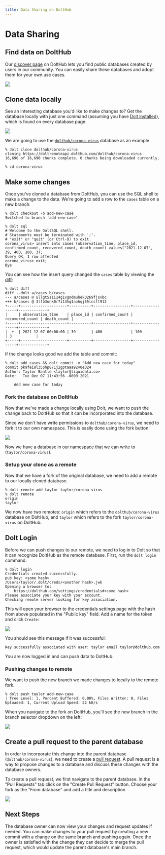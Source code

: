 ```yaml
---
title: Data Sharing on DoltHub
---
```


# Data Sharing

## Find data on DoltHub

Our [discover page](https://www.dolthub.com/discover) on DoltHub lets you find public databases created by users in our community. You can easily share these databases and adopt them for your own use cases.

![](../../.gitbook/assets/discover-covid-search.png)

## Clone data locally

See an interesting database you'd like to make changes to? Get the database locally with just one command (assuming you have [Dolt installed](../../introduction/installation/)), which is found on every database page:

![](../../.gitbook/assets/dolt-clone-corona-virus.png)

We are going to use the [`dolthub/corona-virus`](https://www.dolthub.com/repositories/dolthub/corona-virus) database as an example

```
% dolt clone dolthub/corona-virus
cloning https://doltremoteapi.dolthub.com/dolthub/corona-virus
16,690 of 16,690 chunks complete. 0 chunks being downloaded currently.

% cd corona-virus
```

## Make some changes

Once you've cloned a database from DoltHub, you can use the SQL shell to make a change to the data. We're going to add a row to the `cases` table on a new branch:

```
% dolt checkout -b add-new-case
Switched to branch 'add-new-case'

% dolt sql
# Welcome to the DoltSQL shell.
# Statements must be terminated with ';'.
# "exit" or "quit" (or Ctrl-D) to exit.
corona_virus> insert into cases (observation_time, place_id, confirmed_count, recovered_count, death_count) values("2021-12-07", 39, 400, 100, 3);
Query OK, 1 row affected
corona_virus> exit;
Bye
```

You can see how the insert query changed the `cases` table by viewing the [diff](../../concepts/dolt/git/diff.md):

```
% dolt diff
diff --dolt a/cases b/cases
--- a/cases @ ullgt5s1i14g1vgndmuhek3269fjsvbc
+++ b/cases @ 3tfb3onk0r7i13hq1aohqj55lnsft912
+-----+---------------------+----------+-----------------+-----------------+-------------+
|     | observation_time    | place_id | confirmed_count | recovered_count | death_count |
+-----+---------------------+----------+-----------------+-----------------+-------------+
|  +  | 2021-12-07 00:00:00 | 39       | 400             | 100             | 3           |
+-----+---------------------+----------+-----------------+-----------------+-------------+
```

If the change looks good we add the table and commit:

```
% dolt add cases && dolt commit -m "Add new case for today"
commit pk9fei8l35php871j2gptaaa92v0e324
Author: Taylor Bantle <taylor@liquidata.co>
Date:   Tue Dec 07 11:43:56 -0800 2021

	Add new case for today

```

### Fork the database on DoltHub

Now that we've made a change locally using Dolt, we want to push the change back to DoltHub so that it can be incorporated into the database.

Since we don't have write permissions to `dolthub/corona-virus`, we need to fork it to our own namespace. This is easily done using the fork button:

![](../../.gitbook/assets/fork-corona-virus.png)

Now we have a database in our namespace that we can write to (`taylor/corona-virus`).

### Setup your clone as a remote

Now that we have a fork of the original database, we need to add a remote to our locally cloned database.

```
% dolt remote add taylor taylor/corona-virus
% dolt remote
origin
taylor
```

We now have two remotes: `origin` which refers to the `dolthub/corona-virus` database on DoltHub, and `taylor` which refers to the fork `taylor/corona-virus` on DoltHub.

## Dolt Login

Before we can push changes to our remote, we need to log in to Dolt so that it can recognize DoltHub as the remote database. First, run the `dolt login` command:

```
% dolt login
Credentials created successfully.
pub key: <some hash>
/Users/taylor/.dolt/creds/<another hash>.jwk
Opening a browser to:
	https://dolthub.com/settings/credentials#<some hash>
Please associate your key with your account.
Checking remote server looking for key association.
```

This will open your browser to the credentials settings page with the hash from above populated in the "Public key" field. Add a name for the token and click `Create`:

![](../../.gitbook/assets/dolthub-add-cred.png)

You should see this message if it was successful:

```
Key successfully associated with user: taylor email taylor@dolthub.com
```

You are now logged in and can push data to DoltHub.

### Pushing changes to remote

We want to push the new branch we made changes to locally to the remote fork.

```
% dolt push taylor add-new-case
| Tree Level: 1, Percent Buffered: 0.00%, Files Written: 0, Files Uploaded: 1, Current Upload Speed: 22 kB/s
```

When you navigate to the fork on DoltHub, you'll see the new branch in the branch selector dropdown on the left:

![](../../.gitbook/assets/new-dolthub-branch-corona.png)

## Create a pull request to the parent database

In order to incorporate this change into the parent database (`dolthub/corona-virus`), we need to create a [pull request](../../concepts/dolthub/prs.md). A pull request is a way to propose changes to a database and discuss these changes with the database owners.

To create a pull request, we first navigate to the parent database. In the "Pull Requests" tab click on the "Create Pull Request" button. Choose your fork as the "From database" and add a title and description.

![](../../.gitbook/assets/new-pull-corona.png)

## Next Steps

The database owner can now view your changes and request updates if needed. You can make changes to your pull request by creating a new commit with a change on the same branch and pushing again. Once the owner is satisfied with the change they can decide to merge the pull request, which would update the parent database's main branch.
